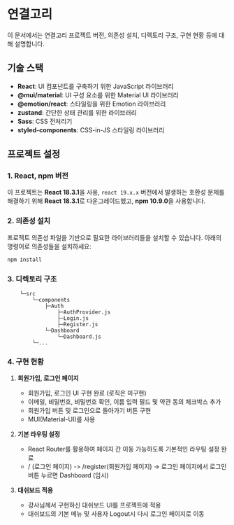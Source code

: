 # 연결고리
이 문서에서는 연결고리 프로젝트 버전, 의존성 설치, 디렉토리 구조, 구현 현황 등에 대해 설명합니다.

## 기술 스택

- **React**: UI 컴포넌트를 구축하기 위한 JavaScript 라이브러리
- **@mui/material**: UI 구성 요소를 위한 Material UI 라이브러리
- **@emotion/react**: 스타일링을 위한 Emotion 라이브러리
- **zustand**: 간단한 상태 관리를 위한 라이브러리
- **Sass**: CSS 전처리기
- **styled-components**: CSS-in-JS 스타일링 라이브러리

## 프로젝트 설정

### 1. **React, npm 버전**

이 프로젝트는 **React 18.3.1**을 사용, `react 19.x.x` 버전에서 발생하는 호환성 문제를 해결하기 위해 **React 18.3.1**로 다운그레이드했고, **npm 10.9.0**을 사용합니다.

### 2. **의존성 설치**

프로젝트 의존성 파일을 기반으로 필요한 라이브러리들을 설치할 수 있습니다. 아래의 명령어로 의존성들을 설치하세요:

```bash
npm install
```

### 3. **디렉토리 구조**
```
    └─src
        └─components
            ├─Auth
                ├─AuthProvider.js
                ├─Login.js
                ├─Register.js
            └─Dashboard
                └─Dashboard.js
        └─...
```

### 4. **구현 현황**
1. **회원가입, 로그인 페이지**
   - 회원가입, 로그인 UI 구현 완료 (로직은 미구현)
   - 이메일, 비밀번호, 비밀번호 확인, 이름 입력 필드 및 약관 동의 체크박스 추가
   - 회원가입 버튼 및 로그인으로 돌아가기 버튼 구현
   - MUI(Material-UI)를 사용

2. **기본 라우팅 설정**
   - React Router를 활용하여 페이지 간 이동 가능하도록 기본적인 라우팅 설정 완료 
   - / (로그인 페이지) -> /register(회원가입 페이지) -> 로그인 페이지에서 로그인 버튼 누르면 Dashboard (임시)

3. **대쉬보드 적용**
   - 강사님께서 구현하신 대쉬보드 UI를 프로젝트에 적용
   - 대쉬보드의 기본 메뉴 및 사용자 Logout시 다시 로그인 페이지로 이동